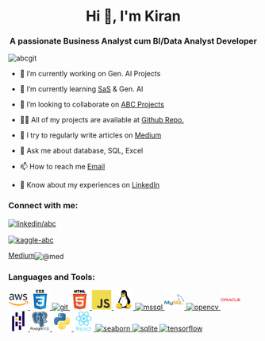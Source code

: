 <h1 align="center">Hi 👋, I'm Kiran </h1>
<h3 align="center">A passionate Business Analyst cum BI/Data Analyst Developer</h3>

<p align="left"> <img src="https://komarev.com/ghpvc/?username=abcgit&label=Profile%20views&color=0e75b6&style=flat" alt="abcgit" /> </p>

<!-- <p align="left"> <a href="https://github.com/ryo-ma/github-profile-trophy"><img src="https://github-profile-trophy.vercel.app/?username=abcgit" alt="abcgit" /></a> </p>-->

<!--<p align="left"> <a href="https://twitter.com/twitter/tw" target="blank"><img src="https://img.shields.io/twitter/follow/twitter/tw?logo=twitter&style=for-the-badge" alt="twitter/tw" /></a> </p>-->

- 🔭 I’m currently working on Gen. AI  Projects

- 🌱 I’m currently learning <a href="https://www.sas.com/en_ca/home.html" target="_blank">SaS</a> & Gen. AI

- 👯 I’m looking to collaborate on [ABC Projects](https://www.xyz.com)

- 👨‍💻 All of my projects are available at [Github Repo.](https://github.com/paudel7?tab=repositories)

- 📝 I try to regularly write articles on <a href="https://medium.com/@kiran1-paudel2" target="_blank">Medium</a>


- 💬 Ask me about database, SQL, Excel

- 📫 How to reach me [Email](kiran1.paudel2@gmail.com)

- 📄 Know about my experiences on <a href="https://linkedin.com/in/paudelkiran" target="_blank">LinkedIn</a>

<h3 align="left">Connect with me:</h3>
<p align="left">
<!--<a href="https://twitter.com/twitter/tw" target="blank"><img align="center" src="https://raw.githubusercontent.com/rahuldkjain/github-profile-readme-generator/master/src/images/icons/Social/twitter.svg" alt="twitter/tw" height="30" width="40" /></a>-->

<a href="https://linkedin.com/in/paudelkiran" target="blank"><img align="center" src="https://raw.githubusercontent.com/rahuldkjain/github-profile-readme-generator/master/src/images/icons/Social/linked-in-alt.svg" alt="linkedin/abc" height="30" width="40" />
 
<a href="https://kaggle.com/kiranpaudel1" target="blank"><img align="center" src="https://raw.githubusercontent.com/rahuldkjain/github-profile-readme-generator/master/src/images/icons/Social/kaggle.svg" alt="kaggle-abc" height="30" width="40" /></a>

<a href="https://medium.com/@kiran1-paudel2" target="_blank">Medium</a><img align="center" src="https://raw.githubusercontent.com/rahuldkjain/github-profile-readme-generator/master/src/images/icons/Social/medium.svg" alt="@med" height="30" width="40" /></a>

<!--<a href="https://www.youtube.com/c/@youtube/yt" target="blank"><img align="center" src="https://raw.githubusercontent.com/rahuldkjain/github-profile-readme-generator/master/src/images/icons/Social/youtube.svg" alt="@youtube/yt" height="30" width="40" /></a>-->
</p>

<h3 align="left">Languages and Tools:</h3>
<p align="left"> <a href="https://aws.amazon.com" target="_blank" rel="noreferrer"> <img src="https://raw.githubusercontent.com/devicons/devicon/master/icons/amazonwebservices/amazonwebservices-original-wordmark.svg" alt="aws" width="40" height="40"/> </a> <a href="https://www.w3schools.com/css/" target="_blank" rel="noreferrer"> <img src="https://raw.githubusercontent.com/devicons/devicon/master/icons/css3/css3-original-wordmark.svg" alt="css3" width="40" height="40"/> </a> <a href="https://git-scm.com/" target="_blank" rel="noreferrer"> <img src="https://www.vectorlogo.zone/logos/git-scm/git-scm-icon.svg" alt="git" width="40" height="40"/> </a> <a href="https://www.w3.org/html/" target="_blank" rel="noreferrer"> <img src="https://raw.githubusercontent.com/devicons/devicon/master/icons/html5/html5-original-wordmark.svg" alt="html5" width="40" height="40"/> </a> <a href="https://developer.mozilla.org/en-US/docs/Web/JavaScript" target="_blank" rel="noreferrer"> <img src="https://raw.githubusercontent.com/devicons/devicon/master/icons/javascript/javascript-original.svg" alt="javascript" width="40" height="40"/> </a> <a href="https://www.linux.org/" target="_blank" rel="noreferrer"> <img src="https://raw.githubusercontent.com/devicons/devicon/master/icons/linux/linux-original.svg" alt="linux" width="40" height="40"/> </a> <a href="https://www.microsoft.com/en-us/sql-server" target="_blank" rel="noreferrer"> <img src="https://www.svgrepo.com/show/303229/microsoft-sql-server-logo.svg" alt="mssql" width="40" height="40"/> </a> <a href="https://www.mysql.com/" target="_blank" rel="noreferrer"> <img src="https://raw.githubusercontent.com/devicons/devicon/master/icons/mysql/mysql-original-wordmark.svg" alt="mysql" width="40" height="40"/> </a> <a href="https://opencv.org/" target="_blank" rel="noreferrer"> <img src="https://www.vectorlogo.zone/logos/opencv/opencv-icon.svg" alt="opencv" width="40" height="40"/> </a> <a href="https://www.oracle.com/" target="_blank" rel="noreferrer"> <img src="https://raw.githubusercontent.com/devicons/devicon/master/icons/oracle/oracle-original.svg" alt="oracle" width="40" height="40"/> </a> <a href="https://pandas.pydata.org/" target="_blank" rel="noreferrer"> <img src="https://raw.githubusercontent.com/devicons/devicon/2ae2a900d2f041da66e950e4d48052658d850630/icons/pandas/pandas-original.svg" alt="pandas" width="40" height="40"/> </a> <a href="https://www.postgresql.org" target="_blank" rel="noreferrer"> <img src="https://raw.githubusercontent.com/devicons/devicon/master/icons/postgresql/postgresql-original-wordmark.svg" alt="postgresql" width="40" height="40"/> </a> <a href="https://www.python.org" target="_blank" rel="noreferrer"> <img src="https://raw.githubusercontent.com/devicons/devicon/master/icons/python/python-original.svg" alt="python" width="40" height="40"/> </a> <a href="https://reactjs.org/" target="_blank" rel="noreferrer"> <img src="https://raw.githubusercontent.com/devicons/devicon/master/icons/react/react-original-wordmark.svg" alt="react" width="40" height="40"/> </a> <a href="https://seaborn.pydata.org/" target="_blank" rel="noreferrer"> <img src="https://seaborn.pydata.org/_images/logo-mark-lightbg.svg" alt="seaborn" width="40" height="40"/> </a> <a href="https://www.sqlite.org/" target="_blank" rel="noreferrer"> <img src="https://www.vectorlogo.zone/logos/sqlite/sqlite-icon.svg" alt="sqlite" width="40" height="40"/> </a> <a href="https://www.tensorflow.org" target="_blank" rel="noreferrer"> <img src="https://www.vectorlogo.zone/logos/tensorflow/tensorflow-icon.svg" alt="tensorflow" width="40" height="40"/> </a> </p>

<!--<p><img align="left" src="https://github-readme-stats.vercel.app/api/top-langs?username=abcgit&show_icons=true&locale=en&layout=compact" alt="abcgit" /></p>-->

<!--<p>&nbsp;<img align="center" src="https://github-readme-stats.vercel.app/api?username=abcgit&show_icons=true&locale=en" alt="abcgit" /></p>-->

